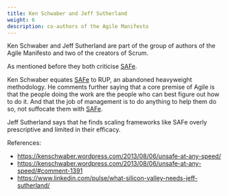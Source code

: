 ```yaml
---
title: Ken Schwaber and Jeff Sutherland
weight: 6
description: co-authors of the Agile Manifesto
---
```


Ken Schwaber and Jeff Sutherland are part of the group of authors of the Agile Manifesto and two of the creators of Scrum.

As mentioned before they both criticise [SAFe](https://www.scaledagileframework.com/). 

Ken Schwaber equates [SAFe](https://www.scaledagileframework.com/) to RUP, an abandoned heavyweight methodology.
He comments further saying that a core premise of Agile is that the people doing the work are the people who can best figure out how to do it. And that the job of management is to do anything to help them do so, not suffocate them with [SAFe](https://www.scaledagileframework.com/).

Jeff Sutherland says that he finds scaling frameworks like SAFe overly prescriptive and limited in their efficacy.

References:
- https://kenschwaber.wordpress.com/2013/08/06/unsafe-at-any-speed/ 
- https://kenschwaber.wordpress.com/2013/08/06/unsafe-at-any-speed/#comment-1391 
- https://www.linkedin.com/pulse/what-silicon-valley-needs-jeff-sutherland/ 

